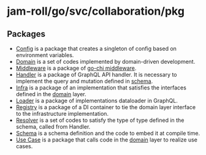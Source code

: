 # jam-roll/go/svc/collaboration/pkg

## Packages

- [Config](./config) is a package that creates a singleton of config based on environment variables.
- [Domain](./domain) is a set of codes implemented by domain-driven development.
- [Middleware](./middleware) is a package of [go-chi middleware](https://github.com/go-chi/chi#middleware-handlers).
- [Handler](./handler) is a package of GraphQL API handler. It is necessary to implement the query and mutation defined in [schema](./schema).
- [Infra](./infra) is a package of an implementation that satisfies the interfaces defined in the [domain](./domain) layer.
- [Loader](./loader) is a package of implementations dataloader in GraphQL.
- [Registry](./registry) is a package of a DI container to tie the domain layer interface to the infrastructure implementation.
- [Resolver](./resolver) is a set of codes to satisfy the type of type defined in the schema, called from Handler.
- [Schema](./schema) is a  schema definition and the code to embed it at compile time.
- [Use Case](./uc) is a package that calls code in the [domain](./domain) layer to realize use cases.
